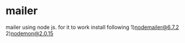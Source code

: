 # mailer
mailer using node js.
for it to work install following
1)nodemailer@6.7.2
2)nodemon@2.0.15
